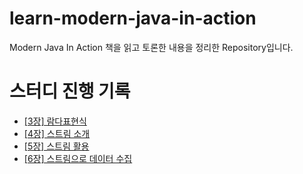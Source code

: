 # learn-modern-java-in-action
Modern Java In Action 책을 읽고 토론한 내용을 정리한 Repository입니다.

# 스터디 진행 기록
- [[3장] 람다표현식](https://github.com/happy-developers/learn-modern-java-in-action/issues/1)
- [[4장] 스트림 소개](https://github.com/happy-developers/learn-modern-java-in-action/issues/2)
- [[5장] 스트림 활용](https://github.com/happy-developers/learn-modern-java-in-action/issues/3)
- [[6장] 스트림으로 데이터 수집](https://github.com/happy-developers/learn-modern-java-in-action/issues/4)

